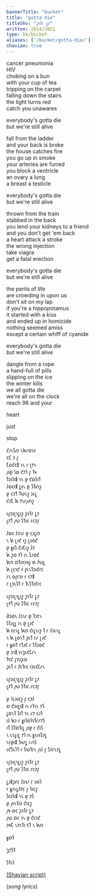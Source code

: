 ```yaml
---
bannerTitle: "bucket" 
title: "gotta die"
titleShv: "𐑜𐑪𐑑𐑩 𐑛𐑲"
written: 2014/2021
type: hk/bucket
aliases: ['/bucket/gotta-die/']
shavian: true
---
```


<div class="latin">

cancer pneumonia   
HIV  
choking on a bun  
with your cup of tea  
tripping on the carpet  
falling down the stairs  
the light turns red  
catch you unawares


everybody's gotta die  
but we're still alive

fall from the ladder  
and your back is broke  
the house catches fire  
you go up in smoke  
your arteries are furred  
you block a ventricle  
an ovary a lung  
a breast a testicle


everybody's gotta die  
but we're still alive


thrown from the train  
stabbed in the back  
you lend your kidneys to a friend  
and you don't get 'em back  
a heart attack a stroke  
the wrong injection  
take viagra  
get a fatal erection


everybody's gotta die  
but we're still alive


the perils of life  
are crowding in upon us  
don't sit on my lap  
if you're a hippopotamus  
it started with a kiss  
and ended up in homicide  
nothing seemed amiss  
except a certain whiff of cyanide


everybody's gotta die  
but we're still alive


dangle from a rope  
a hand-full of pills  
slipping on the ice  
the winter kills  
we all gotta die  
we're all on the clock  
reach 98 and your  


heart  


just  


stop

</div>

<div class="shavian">

𐑒𐑨𐑯𐑕𐑼 𐑯𐑿𐑥𐑴𐑯𐑩  
𐑱𐑗 𐑲 𐑝  
𐑗𐑴𐑒𐑤𐑙 𐑪𐑯 𐑩 𐑚𐑳𐑯  
𐑢𐑦𐑞 𐑘𐑹 𐑒𐑳𐑐 𐑝 𐑑𐑰  
𐑑𐑮𐑦𐑐𐑦𐑙 𐑪𐑯 𐑞 𐑒𐑸𐑐𐑦𐑑  
𐑓𐑹𐑤𐑦𐑙 𐑛𐑬𐑯 𐑞 𐑕𐑑𐑺𐑟  
𐑞 𐑤𐑲𐑑 𐑑𐑻𐑯𐑟 𐑮𐑧𐑛  
𐑒𐑨𐑗 𐑿 𐑳𐑯𐑩𐑢𐑺𐑟  

𐑧𐑝𐑮𐑦𐑚𐑪𐑛𐑦𐑟 𐑜𐑪𐑑𐑩 𐑛𐑲  
𐑚𐑳𐑑 𐑢𐑻 𐑕𐑑𐑦𐑤 𐑩𐑤𐑲𐑝

𐑓𐑹𐑤 𐑓𐑮𐑪𐑥 𐑞 𐑤𐑨𐑛𐑼  
𐑯 𐑿 𐑚𐑨𐑒 𐑦𐑟 𐑚𐑮𐑴𐑒  
𐑞 𐑣𐑬𐑕 𐑒𐑨𐑗𐑦𐑟 𐑓𐑲  
𐑿 𐑜𐑴 𐑳𐑐 𐑦𐑯 𐑕𐑥𐑴𐑒  
𐑿𐑼 𐑸𐑑𐑼𐑮𐑰𐑟 𐑸 𐑓𐑻𐑛  
𐑿 𐑚𐑤𐑪𐑒 𐑩 𐑝𐑧𐑯𐑑𐑮𐑦𐑒𐑩𐑤  
𐑩𐑯 𐑴𐑝𐑩𐑮𐑦 𐑩 𐑤𐑳𐑙  
𐑩 𐑚𐑮𐑧𐑕𐑑 𐑩 𐑑𐑧𐑕𐑑𐑦𐑒𐑩𐑤

𐑧𐑝𐑮𐑦𐑚𐑪𐑛𐑦𐑟 𐑜𐑪𐑑𐑩 𐑛𐑲  
𐑚𐑳𐑑 𐑢𐑻 𐑕𐑑𐑦𐑤 𐑩𐑤𐑲𐑝

𐑔𐑮𐑴𐑯 𐑓𐑮𐑪𐑥 𐑞 𐑑𐑮𐑱𐑯  
𐑕𐑑𐑨𐑚𐑛 𐑦𐑯 𐑞 𐑚𐑨𐑒  
𐑿 𐑤𐑧𐑯𐑛 𐑿𐑼 𐑒𐑦𐑛𐑯𐑦𐑟 𐑑 𐑩 𐑓𐑮𐑧𐑯𐑛  
𐑯 𐑿 𐑛𐑴𐑯𐑑 𐑜𐑧𐑑 𐑩𐑥 𐑚𐑨𐑒  
𐑩 𐑣𐑸𐑑 𐑩𐑑𐑨𐑒 𐑩 𐑕𐑑𐑮𐑴𐑒  
𐑞 𐑮𐑪𐑙 𐑦𐑯𐑡𐑧𐑒𐑖𐑩𐑯  
𐑑𐑱𐑒 𐑝𐑲𐑨𐑜𐑮𐑩  
𐑜𐑧𐑑 𐑩 𐑓𐑱𐑑𐑩𐑤 𐑦𐑮𐑧𐑒𐑖𐑩𐑯

𐑧𐑝𐑮𐑦𐑚𐑪𐑛𐑦𐑟 𐑜𐑪𐑑𐑩 𐑛𐑲  
𐑚𐑳𐑑 𐑢𐑻 𐑕𐑑𐑦𐑤 𐑩𐑤𐑲𐑝

𐑞 𐑐𐑧𐑮𐑦𐑤𐑟 𐑝 𐑤𐑲𐑓  
𐑸 𐑒𐑮𐑬𐑛𐑦𐑙 𐑦𐑯 𐑩𐑐𐑪𐑯 𐑳𐑕  
𐑛𐑴𐑯𐑑 𐑕𐑦𐑑 𐑪𐑯 𐑥𐑲 𐑤𐑨𐑐  
𐑦𐑓 𐑿𐑮 𐑩 𐑣𐑦𐑐𐑴𐑐𐑪𐑑𐑩𐑥𐑳𐑕  
𐑦𐑑 𐑕𐑑𐑸𐑑𐑦𐑛 𐑢𐑦𐑞 𐑩 𐑒𐑦𐑕  
𐑯 𐑧𐑯𐑛𐑦𐑛 𐑳𐑐 𐑦𐑯 𐑣𐑪𐑥𐑦𐑕𐑲𐑛  
𐑯𐑩𐑞𐑦𐑙 𐑕𐑰𐑥𐑛 𐑩𐑥𐑦𐑕  
𐑧𐑒𐑕𐑧𐑐𐑑 𐑩 𐑕𐑻𐑑𐑩𐑯 𐑢𐑦𐑓 𐑝 𐑕𐑲𐑩𐑯𐑲𐑛

𐑧𐑝𐑮𐑦𐑚𐑪𐑛𐑦𐑟 𐑜𐑪𐑑𐑩 𐑛𐑲  
𐑚𐑳𐑑 𐑢𐑻 𐑕𐑑𐑦𐑤 𐑩𐑤𐑲𐑝

𐑛𐑨𐑙𐑜𐑩𐑤 𐑓𐑮𐑪𐑥 𐑩 𐑮𐑴𐑐  
𐑩 𐑣𐑨𐑯𐑛𐑓𐑳𐑤 𐑝 𐑐𐑦𐑤𐑟  
𐑕𐑤𐑦𐑐𐑦𐑙 𐑪𐑯 𐑞 𐑲𐑕  
𐑞 𐑢𐑦𐑯𐑑𐑼 𐑒𐑦𐑤𐑟  
𐑢𐑰 𐑸𐑤 𐑜𐑪𐑑𐑩 𐑛𐑲  
𐑢𐑻 𐑸𐑤 𐑪𐑯 𐑞 𐑒𐑤𐑪𐑒  
𐑮𐑰𐑗 𐑯𐑲𐑯𐑑𐑦 𐑱𐑑 𐑯 𐑿𐑼


𐑣𐑸𐑑


𐑡𐑳𐑕𐑑


𐑕𐑑𐑪𐑐


[(Shavian script)](/shavian/intro)

</div>

(_song lyrics_)
